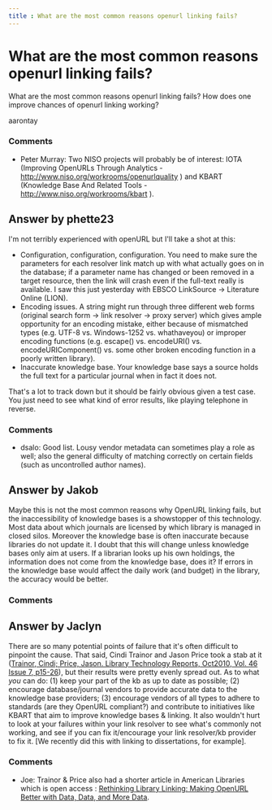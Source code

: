 ```yaml
---
title : What are the most common reasons openurl linking fails?
---
```

What are the most common reasons openurl linking fails?
=====================
What are the most common reasons openurl linking fails? How does one
improve chances of openurl linking working?

aarontay

### Comments ###
* Peter Murray: Two NISO projects will probably be of interest: IOTA (Improving OpenURLs
Through Analytics - http://www.niso.org/workrooms/openurlquality ) and
KBART (Knowledge Base And Related Tools -
http://www.niso.org/workrooms/kbart ).


Answer by phette23
----------------
I'm not terribly experienced with openURL but I'll take a shot at this:

-   Configuration, configuration, configuration. You need to make sure
    the parameters for each resolver link match up with what actually
    goes on in the database; if a parameter name has changed or been
    removed in a target resource, then the link will crash even if the
    full-text really is available. I saw this just yesterday with EBSCO
    LinkSource -\> Literature Online (LION).
-   Encoding issues. A string might run through three different web
    forms (original search form -\> link resolver -\> proxy server)
    which gives ample opportunity for an encoding mistake, either
    because of mismatched types (e.g. UTF-8 vs. Windows-1252 vs.
    whathaveyou) or improper encoding functions (e.g. escape() vs.
    encodeURI() vs. encodeURIComponent() vs. some other broken encoding
    function in a poorly written library).
-   Inaccurate knowledge base. Your knowledge base says a source holds
    the full text for a particular journal when in fact it does not.

That's a lot to track down but it should be fairly obvious given a test
case. You just need to see what kind of error results, like playing
telephone in reverse.

### Comments ###
* dsalo: Good list. Lousy vendor metadata can sometimes play a role as well; also
the general difficulty of matching correctly on certain fields (such as
uncontrolled author names).

Answer by Jakob
----------------
Maybe this is not the most common reasons why OpenURL linking fails, but
the inaccessibility of knowledge bases is a showstopper of this
technology. Most data about which journals are licensed by which library
is managed in closed silos. Moreover the knowledge base is often
inaccurate because libraries do not update it. I doubt that this will
change unless knowledge bases only aim at users. If a librarian looks up
his own holdings, the information does not come from the knowledge base,
does it? If errors in the knowledge base would affect the daily work
(and budget) in the library, the accuracy would be better.

### Comments ###

Answer by Jaclyn
----------------
There are so many potential points of failure that it's often difficult
to pinpoint the cause. That said, Cindi Trainor and Jason Price took a
stab at it ([Trainor, Cindi; Price, Jason. Library Technology Reports,
Oct2010, Vol. 46 Issue 7,
p15-26](http://www.alastore.ala.org/detail.aspx?ID=3156)), but their
results were pretty evenly spread out. As to what *you* can do: (1) keep
your part of the kb as up to date as possible; (2) encourage
database/journal vendors to provide accurate data to the knowledge base
providers; (3) encourage vendors of all types to adhere to standards
(are they OpenURL compliant?) and contribute to initiatives like KBART
that aim to improve knowledge bases & linking. It also wouldn't hurt to
look at your failures within your link resolver to see what's commonly
not working, and see if you can fix it/encourage your link resolver/kb
provider to fix it. [We recently did this with linking to dissertations,
for example].

### Comments ###
* Joe: Trainor & Price also had a shorter article in American Libraries which
is open access : [Rethinking Library Linking: Making OpenURL Better with
Data, Data, and More
Data](http://americanlibrariesmagazine.org/columns/dispatches-field/rethinking-library-linking-making-openurl-better-data-data-and-more-data).

